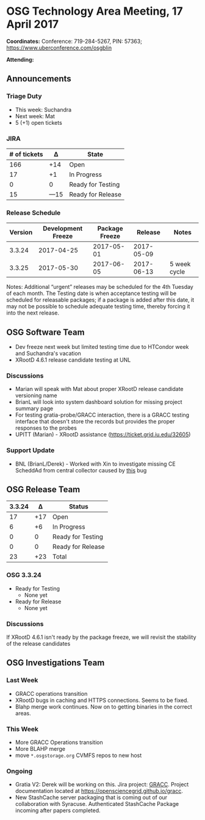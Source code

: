 # OSG Technology Area Meeting, 17 April 2017

**Coordinates:** Conference: 719-284-5267, PIN: 57363; <https://www.uberconference.com/osgblin>  

**Attending:**   


## Announcements


### Triage Duty

-   This week: Suchandra
-   Next week: Mat
-   5 (+1) open tickets


### JIRA

| # of tickets | &Delta;    | State             |
|------------ |---------- |----------------- |
| 166          | +14        | Open              |
| 17           | +1         | In Progress       |
| 0            | 0          | Ready for Testing |
| 15           | &#x2014;15 | Ready for Release |


### Release Schedule

| Version | Development Freeze | Package Freeze | Release    | Notes        |
|------- |------------------ |-------------- |---------- |------------ |
| 3.3.24  | 2017-04-25         | 2017-05-01     | 2017-05-09 |              |
| 3.3.25  | 2017-05-30         | 2017-06-05     | 2017-06-13 | 5 week cycle |

Notes: Additional “urgent” releases may be scheduled for the 4th Tuesday of each month. The Testing date is when acceptance testing will be scheduled for releasable packages; if a package is added after this date, it may not be possible to schedule adequate testing time, thereby forcing it into the next release.  


## OSG Software Team

-   Dev freeze next week but limited testing time due to HTCondor week and Suchandra's vacation
-   XRootD 4.6.1 release candidate testing at UNL


### Discussions

-   Marian will speak with Mat about proper XRootD release candidate versioning name
-   BrianL will look into system dashboard solution for missing project summary page
-   For testing gratia-probe/GRACC interaction, there is a GRACC testing interface that doesn't store the records but provides the proper responses to the probes
-   UPITT (Marian) - XRootD assistance (https://ticket.grid.iu.edu/32605)


### Support Update

-   BNL (BrianL/Derek) - Worked with Xin to investigate missing CE ScheddAd from central collector caused by [this](https://github.com/opensciencegrid/htcondor-ce/pull/141) bug


## OSG Release Team

| 3.3.24 | &Delta; | Status            |
|------ |------- |----------------- |
| 17     | +17     | Open              |
| 6      | +6      | In Progress       |
| 0      | 0       | Ready for Testing |
| 0      | 0       | Ready for Release |
| 23     | +23     | Total             |


### OSG 3.3.24

-   Ready for Testing  
    -   None yet
-   Ready for Release  
    -   None yet


### Discussions

If XRootD 4.6.1 isn't ready by the package freeze, we will revisit the stability of the release candidates


## OSG Investigations Team


### Last Week

-   GRACC operations transition
-   XRootD bugs in caching and HTTPS connections. Seems to be fixed.
-   Blahp merge work continues.  Now on to getting binaries in the correct areas.


### This Week

-   More GRACC Operations transition
-   More BLAHP merge
-   move `*.osgstorage.org` CVMFS repos to new host


### Ongoing

-   Gratia V2: Derek will be working on this.  Jira project: [GRACC](https://jira.opensciencegrid.org/browse/GRACC/).  Project documentation located at <https://opensciencegrid.github.io/gracc>.
-   New StashCache server packaging that is coming out of our collaboration with Syracuse. Authenticated StashCache Package incoming after papers completed.
